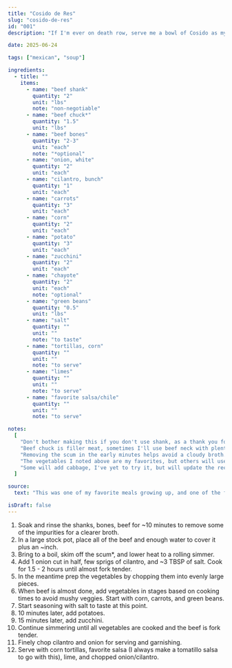```yaml
---
title: "Cosido de Res"
slug: "cosido-de-res"
id: "001"
description: "If I'm ever on death row, serve me a bowl of Cosido as my final meal."

date: 2025-06-24

tags: ["mexican", "soup"]

ingredients:
  - title: ""
    items:
      - name: "beef shank"
        quantity: "2"
        unit: "lbs"
        note: "non-negotiable"
      - name: "beef chuck*"
        quantity: "1.5"
        unit: "lbs"
      - name: "beef bones"
        quantity: "2-3"
        unit: "each"
        note: "*optional"
      - name: "onion, white"
        quantity: "2"
        unit: "each"
      - name: "cilantro, bunch"
        quantity: "1"
        unit: "each"
      - name: "carrots"
        quantity: "3"
        unit: "each"
      - name: "corn"
        quantity: "2"
        unit: "each"
      - name: "potato"
        quantity: "3"
        unit: "each"
      - name: "zucchini"
        quantity: "2"
        unit: "each"
      - name: "chayote"
        quantity: "2"
        unit: "each"
        note: "optional"
      - name: "green beans"
        quantity: "0.5"
        unit: "lbs"
      - name: "salt"
        quantity: ""
        unit: ""
        note: "to taste"
      - name: "tortillas, corn"
        quantity: ""
        unit: ""
        note: "to serve"
      - name: "limes"
        quantity: ""
        unit: ""
        note: "to serve"
      - name: "favorite salsa/chile"
        quantity: ""
        unit: ""
        note: "to serve"

notes:
  [
    "Don't bother making this if you don't use shank, as a thank you for your efforts you can have a bone marrow taco.",
    "Beef chuck is filler meat, sometimes I'll use beef neck with plenty of meat still on the bones. Other times I simply use more shank.",
    "Removing the scum in the early minutes helps avoid a cloudy broth.",
    "The vegetables I noted above are my favorites, but others will use Mexican Squash instead of zucchini, chayote is something I grew up eating but was never my favorite so its optional.",
    "Some will add cabbage, I've yet to try it, but will update the recipe when I do.",
  ]

source:
  text: "This was one of my favorite meals growing up, and one of the first meals that I replicated and got right the first time around due to its simplicity. It's a beef and vegetable soup. That's it."

isDraft: false
---
```


1. Soak and rinse the shanks, bones, beef for ~10 minutes to remove some of the impurities for a clearer broth.
2. In a large stock pot, place all of the beef and enough water to cover it plus an ~inch.
3. Bring to a boil, skim off the scum\*, and lower heat to a rolling simmer.
4. Add 1 onion cut in half, few sprigs of cilantro, and ~3 TBSP of salt. Cook for 1.5 - 2 hours until almost fork tender.
5. In the meantime prep the vegetables by chopping them into evenly large pieces.
6. When beef is almost done, add vegetables in stages based on cooking times to avoid mushy veggies. Start with corn, carrots, and green beans.
7. Start seasoning with salt to taste at this point.
8. 10 minutes later, add potatoes.
9. 15 minutes later, add zucchini.
10. Continue simmering until all vegetables are cooked and the beef is fork tender.
11. Finely chop cilantro and onion for serving and garnishing.
12. Serve with corn tortillas, favorite salsa (I always make a tomatillo salsa to go with this), lime, and chopped onion/cilantro.
